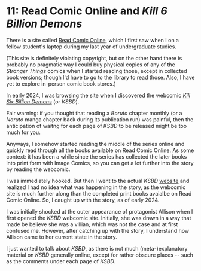 # 11: Read Comic Online and _Kill 6 Billion Demons_

There is a site called [Read Comic Online](https://readcomiconline.li/), which I first saw when I on
a fellow student's laptop during my last year of undergraduate studies.<!--more-->

(This site is definitely violating copyright, but on the other hand there is probably no pragmatic
way I could buy physical copies of any of the _Stranger Things_ comics when I started reading those,
except in collected book versions; though I'd have to go to the library to read those.  Also, I have
yet to explore in-person comic book stores.)

In early 2024, I was browsing the site when I discovered the webcomic
[_Kill Six Billion Demons_](https://en.wikipedia.org/wiki/Kill_Six_Billion_Demons) (or _KSBD_).

Fair warning: if you thought that reading a _Boruto_ chapter monthly (or a _Naruto_ manga chapter
back during its publication run) was painful, then the anticipation of waitng for each page of
_KSBD_ to be released might be too much for you.

Anyways, I somehow started reading the middle of the series online and quickly read through all the
books available on Read Comic Online.  As some context: it has been a while since the series has
collected the later books into print form with Image Comics, so you can get a lot further into the
story by reading the webcomic.

I was immediately hooked.  But then I went to the actual _KSBD_ [website](https://killsixbilliondemons.com/)
and realized I had no idea what was happening in the story, as the webcomic site is much further
along than the completed print books avaialbe on Read Comic Online.  So, I caught up with the story,
as of early 2024.

I was initially shocked at the outer appearance of protagonist Allison when I first opened the _KSBD_
webcomic site.  Initially, she was drawn in a way that made be believe she was a villian, which was
not the case and at first confused me.  However, after catching up with the story, I understand how
Allison came to her current state in the story.

I just wanted to talk about _KSBD_, as there is not much (meta-)explanatory material on _KSBD_
generally online, except for rather obscure places -- such as the comments under each page of _KSBD_.

